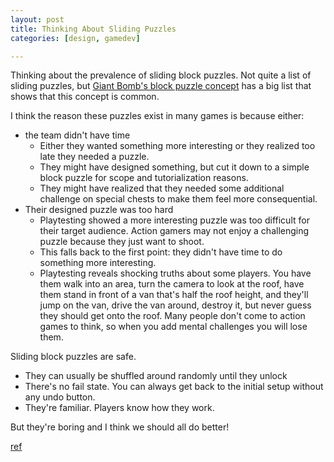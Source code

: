 ```yaml
---
layout: post
title: Thinking About Sliding Puzzles
categories: [design, gamedev]

---
```


Thinking about the prevalence of sliding block puzzles. Not quite a list of
sliding puzzles, but [Giant Bomb's block puzzle
concept](https://www.giantbomb.com/block-puzzle/3015-362/) has a big list that
shows that this concept is common.

I think the reason these puzzles exist in many games is because either:

* the team didn't have time
  * Either they wanted something more interesting or they realized too late they needed a puzzle.
  * They might have designed something, but cut it down to a simple block puzzle for scope and tutorialization reasons.
  * They might have realized that they needed some additional challenge on special chests to make them feel more consequential.
* Their designed puzzle was too hard
  * Playtesting showed a more interesting puzzle was too difficult for their target audience. Action gamers may not enjoy a challenging puzzle because they just want to shoot.
  * This falls back to the first point: they didn't have time to do something more interesting.
  * Playtesting reveals shocking truths about some players. You have them walk into an area, turn the camera to look at the roof, have them stand in front of a van that's half the roof height, and they'll jump on the van, drive the van around, destroy it, but never guess they should get onto the roof. Many people don't come to action games to think, so when you add mental challenges you will lose them.

Sliding block puzzles are safe.

* They can usually be shuffled around randomly until they unlock
* There's no fail state. You can always get back to the initial setup without any undo button.
* They're familiar. Players know how they work.

But they're boring and I think we should all do better!

[ref](https://www.reddit.com/r/gamedev/comments/10kwjy1/popularity_of_sliding_puzzles/j6te2wb/)
